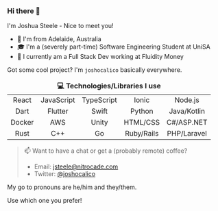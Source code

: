 ### Hi there 👋

I'm Joshua Steele - Nice to meet you!

- 📍 I'm from Adelaide, Australia
- 🎓 I'm a (severely part-time) Software Engineering Student at UniSA
- 🚀 I currently am a Full Stack Dev working at Fluidity Money

Got some cool project? I'm `joshocalico` basically everywhere.

<table style="text-align: center;">
    <thead>
        <tr>
            <td colspan='5'>
                <strong>
                    💻 Technologies/Libraries I use
                </strong>
            </td>
        </tr>
    </thead>
    <tbody>
        <tr>
            <td>React</td>
            <td>JavaScript</td>
            <td>TypeScript</td>
            <td>Ionic</td>
            <td>Node.js</td>
        </tr>
        <tr>
            <td>Dart</td>
            <td>Flutter</td>
            <td>Swift</td>
            <td>Python</td>
            <td>Java/Kotlin</td>
        </tr>
        <tr>
            <td>Docker</td>
            <td>AWS</td>
            <td>Unity</td>
            <td>HTML/CSS</td>
            <td>C#/ASP.NET</td>
        </tr>
        <tr>
            <td>Rust</td>
            <td>C++</td>
            <td>Go</td>
            <td>Ruby/Rails</td>
            <td>PHP/Laravel</td>
        </tr>
    </tbody>
</table>


> 📫 Want to have a chat or get a (probably remote) coffee?
>
> - Email:    jsteele@nitrocade.com
> - Twitter:  [@joshocalico](https://twitter.com/joshocalico)

My go to pronouns are he/him and they/them.

Use which one you prefer!


<!--
**joshocalico/joshocalico** is a ✨ _special_ ✨ repository because its `README.md` (this file) appears on your GitHub profile.

Here are some ideas to get you started:

- 🔭 I’m currently working on ...
- 🌱 I’m currently learning ...
- 👯 I’m looking to collaborate on ...
- 🤔 I’m looking for help with ...
- 💬 Ask me about ...
- 📫 How to reach me: ...
- 😄 Pronouns: ...
- ⚡ Fun fact: ...
-->
